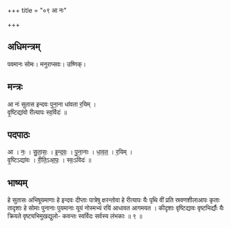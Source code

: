 +++
title = "०९ आ नः"

+++
## अधिमन्त्रम्
पवमानः सोमः। मनुराप्सवः। उष्णिक्।

## मन्त्रः
आ नः॑ सुतास इन्दवः पुना॒ना धा॑वता र॒यिम् ।  
वृ॒ष्टिद्या॑वो रीत्यापः स्व॒र्विदः॑ ॥

## पदपाठः
आ । नः॒ । सु॒ता॒सः॒ । इ॒न्द॒वः॒ । पु॒ना॒नाः । धा॒व॒त॒ । र॒यिम् ।  
वृ॒ष्टिऽद्या॑वः । री॒ति॒ऽआ॒पः॒ । स्वः॒ऽविदः॑ ॥

## भाष्यम्
हे सुतासः अभिषूयमाणाः हे इन्दवः दीप्ताः पात्रेषु क्षरन्तोवा हे रीत्यापः यैः पृथि वीं प्रति स्रवणशीलाआपः कृताः तादृशाः हे सोमाः पुनानाः पुयमानाः यूयं नोस्मभ्यं रयिं आधावत आगमयत । कीदृशाः वृष्टिद्यावः वृष्टभिर्द्यौः यैः क्रियते वृष्ट्यभिमुखद्युलो- कवन्तः स्वर्विदः सर्वस्य लंभकाः ॥ ९ ॥